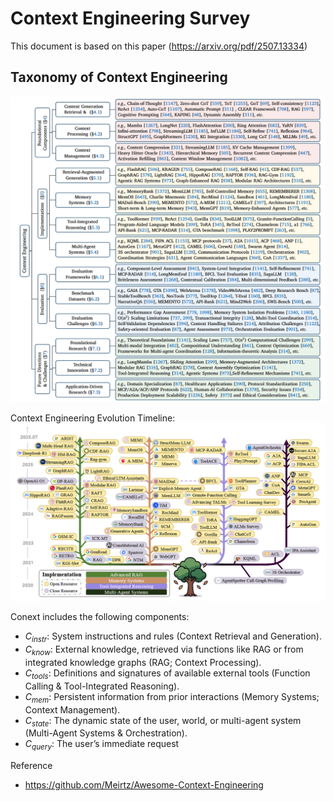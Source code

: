 # Context Engineering Survey

This document is based on this paper (https://arxiv.org/pdf/2507.13334)
## Taxonomy of Context Engineering
![alt text](image.png)

Context Engineering Evolution Timeline:
![alt text](image-1.png)

Conext includes the following components:
- $C_{instr}$: System instructions and rules (Context Retrieval and Generation).
- $C_{know}$: External knowledge, retrieved via functions like RAG or from integrated knowledge graphs (RAG; Context Processing).
- $C_{tools}$: Definitions and signatures of available external tools (Function Calling & Tool-Integrated Reasoning).
- $C_{mem}$: Persistent information from prior interactions (Memory Systems; Context Management).
- $C_{state}$: The dynamic state of the user, world, or multi-agent system (Multi-Agent Systems & Orchestration).
- $C_{query}$: The user’s immediate request


Reference
- https://github.com/Meirtz/Awesome-Context-Engineering